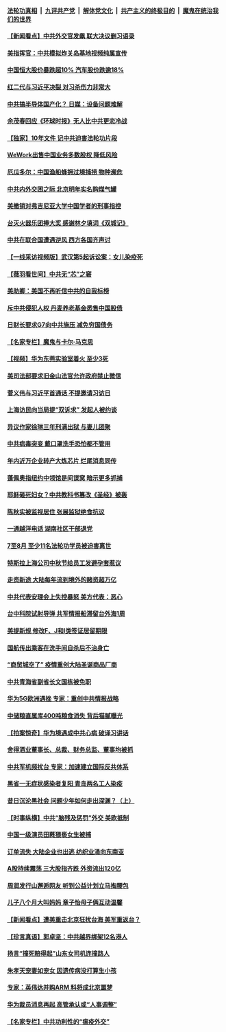 

####  [法轮功真相](../../../../basic/blob/master/README.md?t=09261032) &nbsp;|&nbsp; [九评共产党](../../../../9ping.md/blob/master/README.md?t=09261032) &nbsp;|&nbsp; [解体党文化](../../../../jtdwh.md/blob/master/README.md?t=09261032)  &nbsp;|&nbsp; [共产主义的终极目的](../../../../gczydzjmd.md/blob/master/README.md?t=09261032) &nbsp;|&nbsp; [魔鬼在统治我们的世界](../../../../mgztzwmdsj.md/blob/master/README.md?t=09261032) 

#### [【新闻看点】中共外交官发飙 联大决议删习语录](../pages/nsc413/n12430820.md?t=09261032) 

#### [美指挥官：中共模拟炸关岛基地视频纯属宣传](../pages/nsc413/n12431538.md?t=09261032) 

#### [中国恒大股价暴跌超10% 汽车股价跌逾18%](../pages/nsc413/n12431332.md?t=09261032) 

#### [红二代与习近平决裂 对习杀伤力非常大](../pages/nsc413/n12430764.md?t=09261032) 

#### [中共搞半导体国产化？ 日媒：设备问题难解](../pages/nsc413/n12431200.md?t=09261032) 

#### [余茂春回应《环球时报》无人比中共更恋冷战](../pages/nsc413/n12431158.md?t=09261032) 

#### [【独家】10年文件 记中共迫害法轮功片段](../pages/nsc413/n12415773.md?t=09261032) 

#### [WeWork出售中国业务多数股权 降低风险](../pages/nsc413/n12431095.md?t=09261032) 

#### [厄瓜多尔：中国渔船蜂拥过境捕捞 物种濒危](../pages/nsc413/n12430625.md?t=09261032) 

#### [中共内外交困之际 北京明年实名购煤气罐](../pages/nsc413/n12430590.md?t=09261032) 

#### [美撤销对弗吉尼亚大学中国学者的刑事指控](../pages/nsc413/n12430829.md?t=09261032) 

#### [台灭火器乐团捧大奖 感谢林夕填词《双城记》](../pages/nsc413/n12430626.md?t=09261032) 

#### [中共在联合国遭遇逆风 西方各国齐声讨](../pages/nsc413/n12430457.md?t=09261032) 

#### [【一线采访视频版】武汉第5起诉讼案：女儿染疫死](../pages/nsc413/n12430527.md?t=09261032) 

#### [【薇羽看世间】中共无“芯”之窘](../pages/nsc413/n12430537.md?t=09261032) 

#### [美助卿：美国不再听信中共的自我标榜](../pages/nsc413/n12430613.md?t=09261032) 

#### [斥中共侵犯人权 丹麦养老基金悉售中国股债](../pages/nsc413/n12430499.md?t=09261032) 

#### [日财长要求G7向中共施压 减免穷国债务](../pages/nsc413/n12430481.md?t=09261032) 

#### [【名家专栏】魔鬼与卡尔‧马克思](../pages/nsc413/n12427367.md?t=09261032) 

#### [【视频】华为东莞实验室着火 至少3死](../pages/nsc413/n12429800.md?t=09261032) 

#### [美司法部要求旧金山法官允许政府禁止微信](../pages/nsc413/n12430459.md?t=09261032) 

#### [菅义伟与习近平首通话 不提邀请习访日](../pages/nsc413/n12430441.md?t=09261032) 

#### [上海访民向当局提“双诉求” 发起人被约谈](../pages/nsc413/n12430110.md?t=09261032) 

#### [异议作家徐琳三年刑满出狱 与妻儿团聚](../pages/nsc413/n12429931.md?t=09261032) 

#### [中共病毒突变 戴口罩洗手恐怕都不管用](../pages/nsc413/n12429962.md?t=09261032) 

#### [年内近万企业转产大炼芯片 烂尾消息同传](../pages/nsc413/n12430213.md?t=09261032) 

#### [蓬佩奥指纽约中领馆是间谍窝 暗示更多抓捕](../pages/nsc413/n12430048.md?t=09261032) 

#### [耶稣砸死妇女？中共教科书篡改《圣经》被轰](../pages/nsc413/n12429612.md?t=09261032) 

#### [陈秋实被监视居住 张展监狱绝食抗议](../pages/nsc413/n12430050.md?t=09261032) 

#### [一通越洋电话 湖南社区干部退党](../pages/nsc413/n12428481.md?t=09261032) 

#### [7至8月 至少11名法轮功学员被迫害离世](../pages/nsc413/n12429562.md?t=09261032) 

#### [特斯拉上海公司中秋节给员工发避孕套惹议](../pages/nsc413/n12429853.md?t=09261032) 

#### [走资新途 大陆每年流到境外的赌资超万亿](../pages/nsc413/n12429516.md?t=09261032) 

#### [中共代表安理会上失控暴怒 美方代表：恶心](../pages/nsc413/n12429470.md?t=09261032) 

#### [台中科院试射导弹 共军情报船滞留台外海1周](../pages/nsc413/n12429404.md?t=09261032) 

#### [美提新规 修改F、J和I类签证居留期限](../pages/nsc413/n12428490.md?t=09261032) 

#### [国航传出乘客在洗手间自杀后不治身亡](../pages/nsc413/n12429425.md?t=09261032) 

#### [“商贸城空了” 疫情重创大陆圣诞商品厂商](../pages/nsc413/n12429122.md?t=09261032) 

#### [中共青海省副省长文国栋被免职](../pages/nsc413/n12429196.md?t=09261032) 

#### [华为5G欧洲遇挫 专家：重创中共情报战略](../pages/nsc413/n12429225.md?t=09261032) 

#### [中储粮直属库400吨粮食消失 背后猫腻曝光](../pages/nsc413/n12429123.md?t=09261032) 

#### [【拍案惊奇】华为境遇成中共心病 破译习讲话](../pages/nsc413/n12428923.md?t=09261032) 

#### [舍得酒业董事长、总裁、财务总监、董事均被抓](../pages/nsc413/n12428891.md?t=09261032) 

#### [中共军机频扰台 专家：加速建立国际反共体系](../pages/nsc413/n12428889.md?t=09261032) 

#### [黑省一无症状感染者复阳 青岛两名工人染疫](../pages/nsc413/n12428913.md?t=09261032) 

#### [昔日沉沦黑社会 问题少年如何走出深渊？（上）](../pages/nsc413/n12428487.md?t=09261032) 


#### [【时事纵横】中共“脑残及惩罚”外交 美欧抵制](../pages/nsc413/n12428046.md?t=09261032) 

#### [中国一级演员田蕤猥亵女生被捕](../pages/nsc413/n12428581.md?t=09261032) 

#### [订单流失 大陆企业也出逃 纺织业涌向东南亚](../pages/nsc413/n12428409.md?t=09261032) 

#### [A股持续震荡 三大股指齐跌 外资流出120亿](../pages/nsc413/n12428251.md?t=09261032) 

#### [周润发行山邂逅网友 听到公益计划立马掏腰包](../pages/nsc413/n12428559.md?t=09261032) 

#### [儿子八个月大叫妈妈 章子怡母子俩互动温馨](../pages/nsc413/n12428288.md?t=09261032) 

#### [【新闻看点】遭美重击北京狂扰台海 美军重返台？](../pages/nsc413/n12428212.md?t=09261032) 

#### [【珍言真语】郭卓坚：中共越界绑架12名港人](../pages/nsc413/n12428197.md?t=09261032) 

#### [扬言“撞死赔得起”山东女司机连撞路人](../pages/nsc413/n12428219.md?t=09261032) 

#### [朱孝天宠妻如宠女 因遗传病没打算生小孩](../pages/nsc413/n12428038.md?t=09261032) 

#### [专家：英伟达并购ARM 料将成北京噩梦](../pages/nsc413/n12427898.md?t=09261032) 

#### [华为裁员消息再起 高管承认或“人事调整”](../pages/nsc413/n12428026.md?t=09261032) 

#### [【名家专栏】中共功利性的“瘟疫外交”](../pages/nsc413/n12425917.md?t=09261032) 

